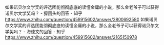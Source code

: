 如果诺贝尔文学奖的评选团能彻彻底底的读懂金庸的小说，那么金老爷子可以获得诺贝尔文学奖吗？ - 獴回头的回答 - 知乎
https://www.zhihu.com/question/459915602/answer/2800692580
如果诺贝尔文学奖的评选团能彻彻底底的读懂金庸的小说，那么金老爷子可以获得诺贝尔文学奖吗？ - 海德文的回答 - 知乎
https://www.zhihu.com/question/459915602/answer/2165150978
